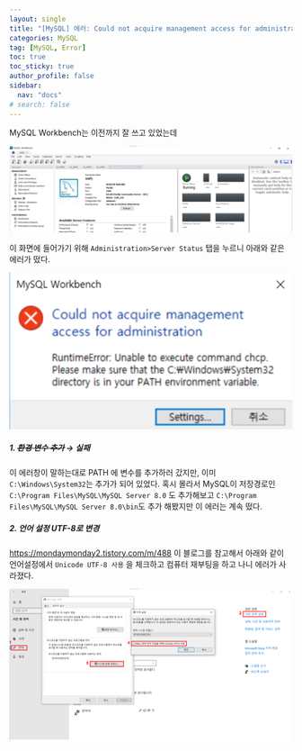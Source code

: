 ```yaml
---
layout: single
title: "[MySQL] 에러: Could not acquire management access for administration"
categories: MySQL
tag: [MySQL, Error]
toc: true
toc_sticky: true
author_profile: false
sidebar:
  nav: "docs"
# search: false
---
```


MySQL Workbench는 이전까지 잘 쓰고 있었는데

![image-20220621235435082](/images/2021-06-21-mysqlError/image-20220621235435082.png)

이 화면에 들어가기 위해 `Administration>Server Status` 탭을 누르니 아래와 같은 에러가 떴다. 

![image-20220621235235176](/images/2021-06-21-mysqlError/image-20220621235235176.png)

##### 1. ~~환경 변수 추가~~ → **실패**

이 에러창이 말하는대로 PATH 에 변수를 추가하러 갔지만, 이미 `C:\Windows\System32`는 추가가 되어 있었다. 혹시 몰라서 MySQL이 저장경로인 `C:\Program Files\MySQL\MySQL Server 8.0` 도 추가해보고 `C:\Program Files\MySQL\MySQL Server 8.0\bin`도 추가 해봤지만 이 에러는 계속 떴다.



##### 2. 언어 설정 UTF-8로 변경 

https://mondaymonday2.tistory.com/m/488 이 블로그를 참고해서 아래와 같이 언어설정에서 `Unicode UTF-8 사용` 을 체크하고 컴퓨터 재부팅을 하고 나니 에러가 사라졌다.

![image-20220622000209760](/images/2021-06-21-mysqlError/image-20220622000209760.png)
